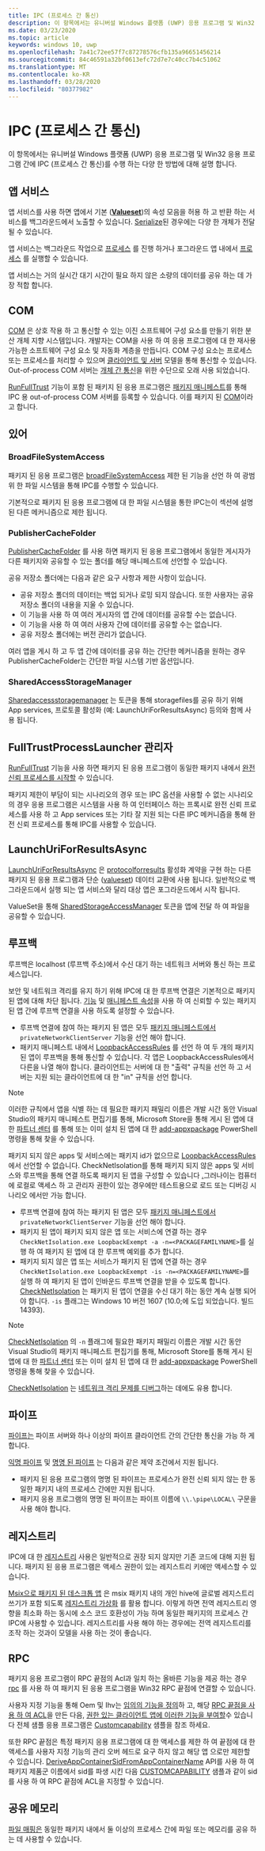 ```yaml
---
title: IPC (프로세스 간 통신)
description: 이 항목에서는 유니버설 Windows 플랫폼 (UWP) 응용 프로그램 및 Win32 응용 프로그램 간에 IPC (프로세스 간 통신)를 수행 하는 다양 한 방법에 대해 설명 합니다.
ms.date: 03/23/2020
ms.topic: article
keywords: windows 10, uwp
ms.openlocfilehash: 7a41c72ee57f7c87278576cfb135a96651456214
ms.sourcegitcommit: 84c46591a32bf0613efc72d7e7c40cc7b4c51062
ms.translationtype: MT
ms.contentlocale: ko-KR
ms.lasthandoff: 03/28/2020
ms.locfileid: "80377982"
---
```

# <a name="interprocess-communication-ipc"></a>IPC (프로세스 간 통신)

이 항목에서는 유니버설 Windows 플랫폼 (UWP) 응용 프로그램 및 Win32 응용 프로그램 간에 IPC (프로세스 간 통신)를 수행 하는 다양 한 방법에 대해 설명 합니다.

## <a name="app-services"></a>앱 서비스

앱 서비스를 사용 하면 앱에서 기본 ([**Valueset**](/uwp/api/Windows.Foundation.Collections.ValueSet))의 속성 모음을 허용 하 고 반환 하는 서비스를 백그라운드에서 노출할 수 있습니다. [Serialize](https://stackoverflow.com/questions/46367985/how-to-make-a-class-that-can-be-added-to-the-windows-foundation-collections-valu)된 경우에는 다양 한 개체가 전달 될 수 있습니다.

앱 서비스는 백그라운드 작업으로 [프로세스](/windows/uwp/launch-resume/how-to-create-and-consume-an-app-service) 를 진행 하거나 포그라운드 앱 내에서 [프로세스](/windows/uwp/launch-resume/convert-app-service-in-process) 를 실행할 수 있습니다.

앱 서비스는 거의 실시간 대기 시간이 필요 하지 않은 소량의 데이터를 공유 하는 데 가장 적합 합니다.

## <a name="com"></a>COM

[COM](/windows/win32/com/component-object-model--com--portal) 은 상호 작용 하 고 통신할 수 있는 이진 소프트웨어 구성 요소를 만들기 위한 분산 개체 지향 시스템입니다. 개발자는 COM을 사용 하 여 응용 프로그램에 대 한 재사용 가능한 소프트웨어 구성 요소 및 자동화 계층을 만듭니다. COM 구성 요소는 프로세스 또는 프로세스를 처리할 수 있으며 [클라이언트 및 서버](/windows/win32/com/com-clients-and-servers) 모델을 통해 통신할 수 있습니다. Out-of-process COM 서버는 [개체 간 통신](/windows/win32/com/inter-object-communication)을 위한 수단으로 오래 사용 되었습니다.

[RunFullTrust](/windows/uwp/packaging/app-capability-declarations#restricted-capabilities) 기능이 포함 된 패키지 된 응용 프로그램은 [패키지 매니페스트](/uwp/schemas/appxpackage/uapmanifestschema/element-com-extension)를 통해 IPC 용 out-of-process COM 서버를 등록할 수 있습니다. 이를 패키지 된 [COM](https://blogs.windows.com/windowsdeveloper/2017/04/13/com-server-ole-document-support-desktop-bridge/)이라고 합니다.

## <a name="filesystem"></a>있어

### <a name="broadfilesystemaccess"></a>BroadFileSystemAccess

패키지 된 응용 프로그램은 [broadFileSystemAccess](/windows/uwp/files/file-access-permissions#accessing-additional-locations) 제한 된 기능을 선언 하 여 광범위 한 파일 시스템을 통해 IPC를 수행할 수 있습니다.

기본적으로 패키지 된 응용 프로그램에 대 한 파일 시스템을 통한 IPC는이 섹션에 설명 된 다른 메커니즘으로 제한 됩니다.

### <a name="publishercachefolder"></a>PublisherCacheFolder

[PublisherCacheFolder](/uwp/api/windows.storage.applicationdata.getpublishercachefolder) 를 사용 하면 패키지 된 응용 프로그램에서 동일한 게시자가 다른 패키지와 공유할 수 있는 폴더를 해당 매니페스트에 선언할 수 있습니다.

공유 저장소 폴더에는 다음과 같은 요구 사항과 제한 사항이 있습니다.

* 공유 저장소 폴더의 데이터는 백업 되거나 로밍 되지 않습니다. 또한 사용자는 공유 저장소 폴더의 내용을 지울 수 있습니다.
* 이 기능을 사용 하 여 여러 게시자의 앱 간에 데이터를 공유할 수는 없습니다.
* 이 기능을 사용 하 여 여러 사용자 간에 데이터를 공유할 수는 없습니다.
* 공유 저장소 폴더에는 버전 관리가 없습니다.

여러 앱을 게시 하 고 두 앱 간에 데이터를 공유 하는 간단한 메커니즘을 원하는 경우 PublisherCacheFolder는 간단한 파일 시스템 기반 옵션입니다.

### <a name="sharedaccessstoragemanager"></a>SharedAccessStorageManager

[Sharedaccessstoragemanager](/uwp/api/Windows.ApplicationModel.DataTransfer.SharedStorageAccessManager) 는 토큰을 통해 storagefiles를 공유 하기 위해 App services, 프로토콜 활성화 (예: LaunchUriForResultsAsync) 등의와 함께 사용 됩니다.

## <a name="fulltrustprocesslauncher"></a>FullTrustProcessLauncher 관리자

[RunFullTrust](/windows/uwp/packaging/app-capability-declarations#restricted-capabilities) 기능을 사용 하면 패키지 된 응용 프로그램이 동일한 패키지 내에서 [완전 신뢰 프로세스를 시작할](/uwp/api/Windows.ApplicationModel.FullTrustProcessLauncher) 수 있습니다.

패키지 제한이 부담이 되는 시나리오의 경우 또는 IPC 옵션을 사용할 수 없는 시나리오의 경우 응용 프로그램은 시스템을 사용 하 여 인터페이스 하는 프록시로 완전 신뢰 프로세스를 사용 하 고 App services 또는 기타 잘 지원 되는 다른 IPC 메커니즘을 통해 완전 신뢰 프로세스를 통해 IPC를 사용할 수 있습니다.

## <a name="launchuriforresultsasync"></a>LaunchUriForResultsAsync

[LaunchUriForResultsAsync](/windows/uwp/launch-resume/how-to-launch-an-app-for-results) 은 [protocolforresults](/windows/uwp/launch-resume/how-to-launch-an-app-for-results#step-2-override-applicationonactivated-in-the-app-that-youll-launch-for-results) 활성화 계약을 구현 하는 다른 패키지 된 응용 프로그램과 단순 ([valueset](/uwp/api/Windows.Foundation.Collections.ValueSet)) 데이터 교환에 사용 됩니다. 일반적으로 백그라운드에서 실행 되는 앱 서비스와 달리 대상 앱은 포그라운드에서 시작 됩니다.

ValueSet을 통해 [SharedStorageAccessManager](/uwp/api/Windows.ApplicationModel.DataTransfer.SharedStorageAccessManager) 토큰을 앱에 전달 하 여 파일을 공유할 수 있습니다.

## <a name="loopback"></a>루프백

루프백은 localhost (루프백 주소)에서 수신 대기 하는 네트워크 서버와 통신 하는 프로세스입니다.

보안 및 네트워크 격리를 유지 하기 위해 IPC에 대 한 루프백 연결은 기본적으로 패키지 된 앱에 대해 차단 됩니다. [기능](/previous-versions/windows/apps/hh770532(v=win.10)) 및 [매니페스트 속성](/uwp/schemas/appxpackage/uapmanifestschema/element-uap4-loopbackaccessrules)을 사용 하 여 신뢰할 수 있는 패키지 된 앱 간에 루프백 연결을 사용 하도록 설정할 수 있습니다.

* 루프백 연결에 참여 하는 패키지 된 앱은 모두 [패키지 매니페스트에서](/uwp/schemas/appxpackage/uapmanifestschema/element-capability)`privateNetworkClientServer` 기능을 선언 해야 합니다.
* 패키지 매니페스트 내에서 [LoopbackAccessRules](/uwp/schemas/appxpackage/uapmanifestschema/element-uap4-loopbackaccessrules) 를 선언 하 여 두 개의 패키지 된 앱이 루프백을 통해 통신할 수 있습니다. 각 앱은 LoopbackAccessRules에서 다른을 나열 해야 합니다. 클라이언트는 서버에 대 한 "출력" 규칙을 선언 하 고 서버는 지원 되는 클라이언트에 대 한 "in" 규칙을 선언 합니다.

> [!NOTE]
> 이러한 규칙에서 앱을 식별 하는 데 필요한 패키지 패밀리 이름은 개발 시간 동안 Visual Studio의 패키지 매니페스트 편집기를 통해, Microsoft Store을 통해 게시 된 앱에 대 한 [파트너 센터](/windows/uwp/publish/view-app-identity-details) 를 통해 또는 이미 설치 된 앱에 대 한 [add-appxpackage](/powershell/module/appx/get-appxpackage?view=win10-ps) PowerShell 명령을 통해 찾을 수 있습니다.

패키지 되지 않은 apps 및 서비스에는 패키지 id가 없으므로 [LoopbackAccessRules](/uwp/schemas/appxpackage/uapmanifestschema/element-uap4-loopbackaccessrules)에서 선언할 수 없습니다. CheckNetIsolation를 통해 패키지 되지 않은 apps 및 서비스와 루프백을 통해 연결 하도록 패키지 된 앱을 구성할 수 있습니다 [.](/previous-versions/windows/apps/hh780593(v=win.10))그러나이는 컴퓨터에 로컬로 액세스 하 고 관리자 권한이 있는 경우에만 테스트용으로 로드 또는 디버깅 시나리오 에서만 가능 합니다.
* 루프백 연결에 참여 하는 패키지 된 앱은 모두 [패키지 매니페스트에서](/uwp/schemas/appxpackage/uapmanifestschema/element-capability)`privateNetworkClientServer` 기능을 선언 해야 합니다.
* 패키지 된 앱이 패키지 되지 않은 앱 또는 서비스에 연결 하는 경우 `CheckNetIsolation.exe LoopbackExempt -a -n=<PACKAGEFAMILYNAME>`를 실행 하 여 패키지 된 앱에 대 한 루프백 예외를 추가 합니다.
* 패키지 되지 않은 앱 또는 서비스가 패키지 된 앱에 연결 하는 경우 `CheckNetIsolation.exe LoopbackExempt -is -n=<PACKAGEFAMILYNAME>`를 실행 하 여 패키지 된 앱이 인바운드 루프백 연결을 받을 수 있도록 합니다. [CheckNetIsolation](/previous-versions/windows/apps/hh780593(v=win.10)) 는 패키지 된 앱이 연결을 수신 대기 하는 동안 계속 실행 되어야 합니다. `-is` 플래그는 Windows 10 버전 1607 (10.0;에 도입 되었습니다. 빌드 14393).

> [!NOTE]
> [CheckNetIsolation](/previous-versions/windows/apps/hh780593(v=win.10)) 의 `-n` 플래그에 필요한 패키지 패밀리 이름은 개발 시간 동안 Visual Studio의 패키지 매니페스트 편집기를 통해, Microsoft Store를 통해 게시 된 앱에 대 한 [파트너 센터](/windows/uwp/publish/view-app-identity-details) 또는 이미 설치 된 앱에 대 한 [add-appxpackage](/powershell/module/appx/get-appxpackage?view=win10-ps) PowerShell 명령을 통해 찾을 수 있습니다.

[CheckNetIsolation](/previous-versions/windows/apps/hh780593(v=win.10)) 는 [네트워크 격리 문제를 디버그](/previous-versions/windows/apps/hh780593(v=win.10)#debug-network-isolation-issues)하는 데에도 유용 합니다.

## <a name="pipes"></a>파이프

[파이프는](/windows/win32/ipc/pipes) 파이프 서버와 하나 이상의 파이프 클라이언트 간의 간단한 통신을 가능 하 게 합니다.

[익명 파이프](/windows/win32/ipc/anonymous-pipes) 및 [명명 된 파이프](/windows/win32/ipc/named-pipes) 는 다음과 같은 제약 조건에서 지원 됩니다.

* 패키지 된 응용 프로그램의 명명 된 파이프는 프로세스가 완전 신뢰 되지 않는 한 동일한 패키지 내의 프로세스 간에만 지원 됩니다.
* 패키지 응용 프로그램의 명명 된 파이프는 파이프 이름에 `\\.\pipe\LOCAL\` 구문을 사용 해야 합니다.

## <a name="registry"></a>레지스트리

IPC에 대 한 [레지스트리](/windows/win32/sysinfo/registry-functions) 사용은 일반적으로 권장 되지 않지만 기존 코드에 대해 지원 됩니다. 패키지 된 응용 프로그램은 액세스 권한이 있는 레지스트리 키에만 액세스할 수 있습니다.

[Msix으로 패키지 된 데스크톱 앱](/windows/msix/desktop/desktop-to-uwp-root) 은 msix 패키지 내의 개인 hive에 글로벌 레지스트리 쓰기가 포함 되도록 [레지스트리 가상화](/windows/msix/desktop/desktop-to-uwp-behind-the-scenes#registry) 를 활용 합니다. 이렇게 하면 전역 레지스트리 영향을 최소화 하는 동시에 소스 코드 호환성이 가능 하며 동일한 패키지의 프로세스 간 IPC에 사용할 수 있습니다. 레지스트리를 사용 해야 하는 경우에는 전역 레지스트리를 조작 하는 것과이 모델을 사용 하는 것이 좋습니다.

## <a name="rpc"></a>RPC

패키지 응용 프로그램이 RPC 끝점의 Acl과 일치 하는 올바른 기능을 제공 하는 경우 [rpc](/windows/win32/rpc/rpc-start-page) 를 사용 하 여 패키지 된 응용 프로그램을 Win32 RPC 끝점에 연결할 수 있습니다.

사용자 지정 기능을 통해 Oem 및 Ihv는 [임의의 기능을 정의](/windows-hardware/drivers/devapps/hardware-support-app--hsa--steps-for-driver-developers#reserving-a-custom-capability)하 고, 해당 [RPC 끝점을 사용 하 여 ACL](/windows-hardware/drivers/devapps/hardware-support-app--hsa--steps-for-driver-developers#allowing-access-to-an-rpc-endpoint-to-a-uwp-app-using-the-custom-capability)을 만든 다음, [권한 있는 클라이언트 앱에 이러한 기능을 부여할](/windows-hardware/drivers/devapps/hardware-support-app--hsa--steps-for-driver-developers#preparing-the-signed-custom-capability-descriptor-sccd-file)수 있습니다 전체 샘플 응용 프로그램은 [Customcapability](https://github.com/Microsoft/Windows-universal-samples/tree/master/Samples/CustomCapability) 샘플을 참조 하세요.

또한 RPC 끝점은 특정 패키지 응용 프로그램에 대 한 액세스를 제한 하 여 끝점에 대 한 액세스를 사용자 지정 기능의 관리 오버 헤드로 요구 하지 않고 해당 앱 으로만 제한할 수 있습니다. [DeriveAppContainerSidFromAppContainerName](/windows/win32/api/userenv/nf-userenv-deriveappcontainersidfromappcontainername) API를 사용 하 여 패키지 제품군 이름에서 sid를 파생 시킨 다음 [CUSTOMCAPABILITY](https://github.com/Microsoft/Windows-universal-samples/blob/master/Samples/CustomCapability/Service/Server/RpcServer.cpp) 샘플과 같이 sid를 사용 하 여 RPC 끝점에 ACL을 지정할 수 있습니다.

## <a name="shared-memory"></a>공유 메모리

[파일 매핑은](/windows/win32/memory/sharing-files-and-memory) 동일한 패키지 내에서 둘 이상의 프로세스 간에 파일 또는 메모리를 공유 하는 데 사용할 수 있습니다.
